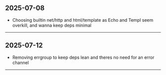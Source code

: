 ## 2025-07-08
- Choosing builtin net/http and html/template as Echo and Templ seem overkill, and wanna keep deps minimal
---
## 2025-07-12
- Removing errgroup to keep deps lean and theres no need for an error channel
---
